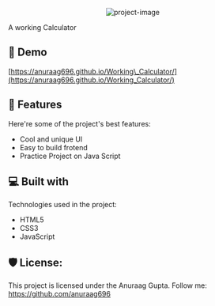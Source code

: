 <p align="center"><img src="https://socialify.git.ci/anuraag696/Working_Calculator/image?forks=1&amp;issues=1&amp;language=1&amp;name=1&amp;owner=1&amp;pattern=Transparent&amp;pulls=1&amp;stargazers=1&amp;theme=Dark" alt="project-image"></p>

<p id="description">A working Calculator</p>

<h2>🚀 Demo</h2>

[https://anuraag696.github.io/Working\_Calculator/](https://anuraag696.github.io/Working_Calculator/)

  
  
<h2>🧐 Features</h2>

Here're some of the project's best features:

*   Cool and unique UI
*   Easy to build frotend
*   Practice Project on Java Script

  
  
<h2>💻 Built with</h2>

Technologies used in the project:

*   HTML5
*   CSS3
*   JavaScript

<h2>🛡️ License:</h2>

This project is licensed under the Anuraag Gupta. Follow me: https://github.com/anuraag696
